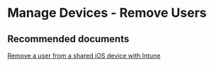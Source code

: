 <properties
	pageTitle="Manage Devices - Remove Users"
	description="Manage Devices - Remove Users"
	service="microsoft.intune"
	resource="intune"
	authors="mackie1604"
	displayOrder=""
	selfHelpType="generic"
	supportTopicIds="32599669"
	resourceTags=""
	productPesIds="15584"
	cloudEnvironments="public"
/>

# Manage Devices - Remove Users

## **Recommended documents**

[Remove a user from a shared iOS device with Intune](https://docs.microsoft.com/intune/device-remove-user)<br>


